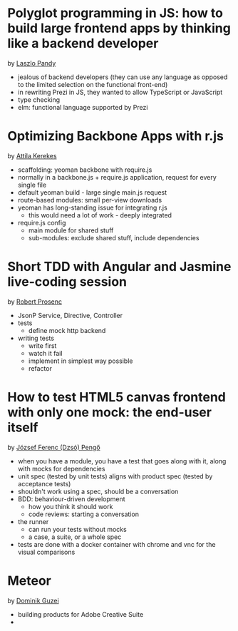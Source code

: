 Polyglot programming in JS: how to build large frontend apps by thinking like a backend developer
=================================================================================================

by [Laszlo Pandy](http://laszlopandy.com/)

* jealous of backend developers (they can use any language as opposed to the limited selection on the functional front-end)
* in rewriting Prezi in JS, they wanted to allow TypeScript or JavaScript
* type checking
* elm: functional language supported by Prezi

Optimizing Backbone Apps with r.js
==================================

by [Attila Kerekes](https://twitter.com/keriati)

* scaffolding: yeoman backbone with require.js
* normally in a backbone.js + require.js application, request for every single file
* default yeoman build - large single main.js request
* route-based modules: small per-view downloads
* yeoman has long-standing issue for integrating r.js
  * this would need a lot of work - deeply integrated
* require.js config
  * main module for shared stuff
  * sub-modules: exclude shared stuff, include dependencies


Short TDD with Angular and Jasmine live-coding session
======================================================

by [Robert Prosenc](https://twitter.com/rprosenc/)

* JsonP Service, Directive, Controller
* tests
  * define mock http backend
* writing tests
  * write first
  * watch it fail
  * implement in simplest way possible
  * refactor


How to test HTML5 canvas frontend with only one mock: the end-user itself
=========================================================================

by [József Ferenc (Dzsó) Pengő](http://www.linkedin.com/pub/jozsef-ferenc-dzso-pengo/51/704/879)

* when you have a module, you have a test that goes along with it, along with mocks for dependencies
* unit spec (tested by unit tests) aligns with product spec (tested by acceptance tests)
* shouldn't work using a spec, should be a conversation
* BDD: behaviour-driven development
  * how you think it should work
  * code reviews: starting a conversation
* the runner
  * can run your tests without mocks
  * a case, a suite, or a whole spec
* tests are done with a docker container with chrome and vnc for the visual comparisons


Meteor
======

by [Dominik Guzei](https://twitter.com/DominikGuzei)

* building products for Adobe Creative Suite
*